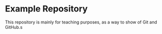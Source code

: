 # Example Repository

This repository is mainly for teaching purposes, as a way to show of Git and GitHub.s